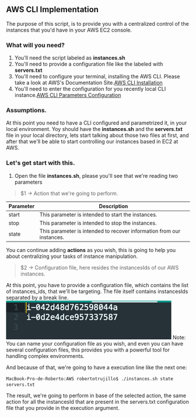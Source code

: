 ## AWS CLI Implementation

The purpose of this script, is to provide you with a centralized control of the instances that you'd have in your AWS EC2 console.

### What will you need?
1. You'll need the script labeled as **instances.sh**
2. You'll need to provide a configuration file like the labeled with **servers.txt**
3. You'll need to configure your terminal, installing the AWS CLI. Please take a look at AWS's Documentation Site.[AWS CLI Installation](https://docs.aws.amazon.com/cli/latest/userguide/installing.html)
4. You'll need to enter the configuration for you recently local CLI instance.[AWS CLI Parameters Configuration](https://docs.aws.amazon.com/es_es/cli/latest/userguide/cli-chap-getting-started.html)

### Assumptions.
At this point you need to have a CLI configured and parametrized it, in your local environment. Yoy should have the **instances.sh** and the **servers.txt** file in your local directory, lets start talking about those two files at first, and after that we'll be able to start controlling our instances based in EC2 at AWS.

### Let's get start with this.
1. Open the file **instances.sh**, please you'll see that we're reading two parameters

> $1 -> Action that we're going to perform.

Parameter 		| Description
------------ 	| -------------
start | This parameter is intended to start the instances.
stop | This parameter is intended to stop the instances.
state | This parameter is intended to recover information from our instances. 

You can continue adding **actions** as you wish, this is going to help you about centralizing your tasks of instance manipulation.

> $2 -> Configuration file, here resides the instancesIds of our AWS instances.

At this point, you have to provide a configuration file, which contains the list of instances_ids, that we'll be targeting. The file itself contains instancesIds separated by a break line.
![alt text](https://github.com/rkobismarck/docker-jenkins-pipeline/blob/master/media-content/aws-configuration-1.png "AWS Server Configuration")
Note: You can name your configuration file as you wish, and even you can have several configuration files, this provides you with a powerful tool for handling complex environments.

And because of that, we're going to have a execution line like the next one:
```console
MacBook-Pro-de-Roberto:AWS robertotrujillo$ ./instances.sh state servers.txt
```

The result, we're going to perform in base of the selected action, the same action for all the instancesId that are present in the servers.txt configuration file that you provide in the execution argument.
